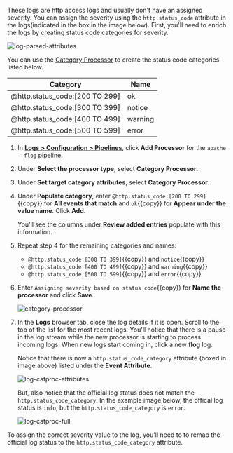 These logs are http access logs and usually don't have an assigned severity. You can assign the severity using the `http.status_code` attribute in the logs(indicated in the box in the image below). First, you'll need to enrich the logs by creating status code categories for severity.

![log-parsed-attributes](logspipeline/assets/log-parsed-attributes.png)

You can use the <a href="https://docs.datadoghq.com/logs/processing/processors/?tab=ui#category-processor" target="_blank">Category Processor</a> to create the status code categories listed below.

| Category | Name |
| -------- | ---- |
| @http.status_code:[200 TO 299] | ok |
| @http.status_code:[300 TO 399] | notice |
| @http.status_code:[400 TO 499] | warning |
| @http.status_code:[500 TO 599] | error |

1. In <a href="https://app.datadoghq.com/logs/pipelines" target="_blank">**Logs > Configuration > Pipelines**</a>, click **Add Processor** for the `apache - flog` pipeline.

2. Under **Select the processor type**, select **Category Processor**.

3. Under **Set target category attributes**, select **Category Processor**.

4. Under **Populate category**, enter `@http.status_code:[200 TO 299]`{{copy}} for **All events that match** and `ok`{{copy}} for **Appear under the value name**. Click **Add**.

    You'll see the columns under **Review added entries** populate with this information.

5. Repeat step 4 for the remaining categories and names:

    * `@http.status_code:[300 TO 399]`{{copy}} and `notice`{{copy}}
    * `@http.status_code:[400 TO 499]`{{copy}} and `warning`{{copy}}
    * `@http.status_code:[500 TO 599]`{{copy}} and `error`{{copy}}

6. Enter `Assigning severity based on status code`{{copy}) for **Name the processor** and click **Save**.

    ![category-processor](logspipeline/assets/category-processor.png)
    
7. In the **Logs** browser tab, close the log details if it is open. Scroll to the top of the list for the most recent logs. You'll notice that there is a pause in the log stream while the new processor is starting to process incoming logs. When new logs start coming in, click a new **flog** log.

    Notice that there is now a `http.status_code_category` attribute (boxed in image above) listed under the **Event Attribute**.

    ![log-catproc-attributes](logspipeline/assets/log-catproc-attributes.png)

    But, also notice that the official log status does not match the `http.status_code_category`. In the example image below, the offical log status is `info`, but the `http.status_code_category` is `error`.

    ![log-catproc-full](logspipeline/assets/log-catproc-full.png)

To assign the correct severity value to the log, you'll need to to remap the official log status to the `http.status_code_category` attribute.